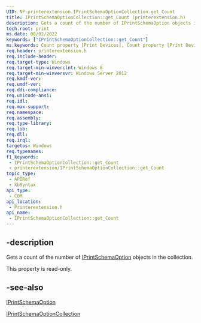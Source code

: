 ```yaml
---
UID: NF:printerextension.IPrintSchemaOptionCollection.get_Count
title: IPrintSchemaOptionCollection::get_Count (printerextension.h)
description: Gets a count of the number of IPrintSchemaOption objects in the collection.
tech.root: print
ms.date: 08/02/2022
keywords: ["IPrintSchemaOptionCollection::get_Count"]
ms.keywords: Count property [Print Devices], Count property [Print Devices],IPrintSchemaOptionCollection interface, IPrintSchemaOptionCollection interface [Print Devices],Count property, IPrintSchemaOptionCollection.Count, IPrintSchemaOptionCollection.get_Count, IPrintSchemaOptionCollection::Count, IPrintSchemaOptionCollection::get_Count, get_Count, print.iprintschemaoptioncollection_count, printerextension/IPrintSchemaOptionCollection::Count, printerextension/IPrintSchemaOptionCollection::get_Count
req.header: printerextension.h
req.include-header: 
req.target-type: Windows
req.target-min-winverclnt: Windows 8
req.target-min-winversvr: Windows Server 2012
req.kmdf-ver: 
req.umdf-ver: 
req.ddi-compliance: 
req.unicode-ansi: 
req.idl: 
req.max-support: 
req.namespace: 
req.assembly: 
req.type-library: 
req.lib: 
req.dll: 
req.irql: 
targetos: Windows
req.typenames: 
f1_keywords:
 - IPrintSchemaOptionCollection::get_Count
 - printerextension/IPrintSchemaOptionCollection::get_Count
topic_type:
 - APIRef
 - kbSyntax
api_type:
 - COM
api_location:
 - Printerextension.h
api_name:
 - IPrintSchemaOptionCollection::get_Count
---
```


## -description

Gets a count of the number of [IPrintSchemaOption](/windows-hardware/drivers/ddi/printerextension/nn-printerextension-iprintschemaoption) objects in the collection.

This property is read-only.

## -see-also

[IPrintSchemaOption](/windows-hardware/drivers/ddi/printerextension/nn-printerextension-iprintschemaoption)

[IPrintSchemaOptionCollection](/windows-hardware/drivers/ddi/printerextension/nn-printerextension-iprintschemaoptioncollection)
